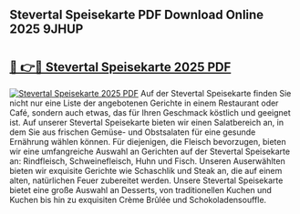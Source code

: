 ## Stevertal Speisekarte PDF Download Online 2025 9JHUP

# <h2><a href="http://gca70n0.nevu.top/?p=Stevertal+Speisekarte">🔗 👉🔴 Stevertal Speisekarte 2025 PDF</a></h2>

[![Stevertal Speisekarte 2025 PDF](https://i.imgur.com/dBaPXMq.png)](http://gca70n0.nevu.top/?p=Stevertal+Speisekarte)
Auf der Stevertal Speisekarte finden Sie nicht nur eine Liste der angebotenen Gerichte in einem Restaurant oder Café, sondern auch etwas, das für Ihren Geschmack köstlich und geeignet ist. Auf unserer Stevertal Speisekarte bieten wir einen Salatbereich an, in dem Sie aus frischen Gemüse- und Obstsalaten für eine gesunde Ernährung wählen können. Für diejenigen, die Fleisch bevorzugen, bieten wir eine umfangreiche Auswahl an Gerichten auf der Stevertal Speisekarte an: Rindfleisch, Schweinefleisch, Huhn und Fisch. Unseren Auserwählten bieten wir exquisite Gerichte wie Schaschlik und Steak an, die auf einem alten, natürlichen Feuer zubereitet werden. Unsere Stevertal Speisekarte bietet eine große Auswahl an Desserts, von traditionellen Kuchen und Kuchen bis hin zu exquisiten Crème Brûlée und Schokoladensouffle.
